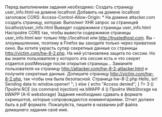 Перед выполнением задания необходимо:
Создать страницу user_info.html на домене localhost
Добавить на домене localhost заголовок CORS: Access-Control-Allow-Origin: * На домене attacker.com создать страницу, которая:
Выполнит XHR запрос за страницей localhost/user_info.html
Выведет содержимое страницы user_info.html Настройте CORS так, чтобы вывести содержимое страницы user_info.html мог только http://localhost или http://trustedhost.com.
Вы - злоумышленник, поэтому в Firefox вы заходите только через приватное окно. Вы хотите украсть супер секретные данные со страницы http://victim.com/hw-8-2.php. На ней установлена защита по сессии. Но вы знаете пользователя у которого эта сессия есть и что секрет отдается postMessage после открытия страницы…
Заманите пользователя на страницу http://attacker.com/hw-8-2-attacker.html и получите секретные данные.
Допишите страницу http://victim.com/hw-8-2.php, так чтобы она была безопасной. Страница hw-8-2.php <?php if ($_COOKIE['sessionid'] == '0a7016d5f7346a6f14b273a66e0770fb7d6608769f233156570e878a1397a175') { echo "<body> Hello, sir! Sending data to window.opener! <script> window.opener.postMessage('TOP secret data', '*'); </script> </body>"; } else { echo "Access denied"; } ?> 3 () Пройти RCE (os command injection) на bWAPP 4 () Пройти WebStorage на bWAPP (A-6 webstorage) Задания необходимо сдавать в формате скриншотов, которые сопровождаются комментариями. Отчет должен быть в pdf формате. Пожалуйста, пишите в названии pdf файла домашнего задания своё имя.